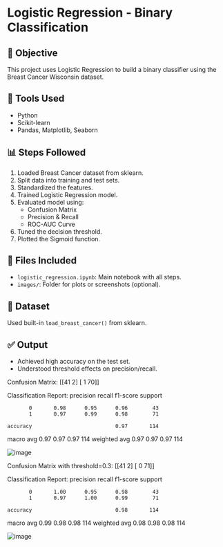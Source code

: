 # Logistic Regression - Binary Classification

## 📌 Objective
This project uses Logistic Regression to build a binary classifier using the Breast Cancer Wisconsin dataset.

## 🔧 Tools Used
- Python
- Scikit-learn
- Pandas, Matplotlib, Seaborn

## 📊 Steps Followed
1. Loaded Breast Cancer dataset from sklearn.
2. Split data into training and test sets.
3. Standardized the features.
4. Trained Logistic Regression model.
5. Evaluated model using:
   - Confusion Matrix
   - Precision & Recall
   - ROC-AUC Curve
6. Tuned the decision threshold.
7. Plotted the Sigmoid function.

## 📁 Files Included
- `logistic_regression.ipynb`: Main notebook with all steps.
- `images/`: Folder for plots or screenshots (optional).

## 📎 Dataset
Used built-in `load_breast_cancer()` from sklearn.

## ✅ Output
- Achieved high accuracy on the test set.
- Understood threshold effects on precision/recall.




Confusion Matrix:
 [[41  2]
 [ 1 70]]

Classification Report:
               precision    recall  f1-score   support

           0       0.98      0.95      0.96        43
           1       0.97      0.99      0.98        71

    accuracy                           0.97       114
   macro avg       0.97      0.97      0.97       114
weighted avg       0.97      0.97      0.97       114

![image](https://github.com/user-attachments/assets/2995b792-30d2-4fed-b867-8c21222acaa2)

Confusion Matrix with threshold=0.3:
 [[41  2]
 [ 0 71]]

Classification Report:
               precision    recall  f1-score   support

           0       1.00      0.95      0.98        43
           1       0.97      1.00      0.99        71

    accuracy                           0.98       114
   macro avg       0.99      0.98      0.98       114
weighted avg       0.98      0.98      0.98       114


![image](https://github.com/user-attachments/assets/6cdd6793-06a4-4466-8870-6a175bd91aa9)
